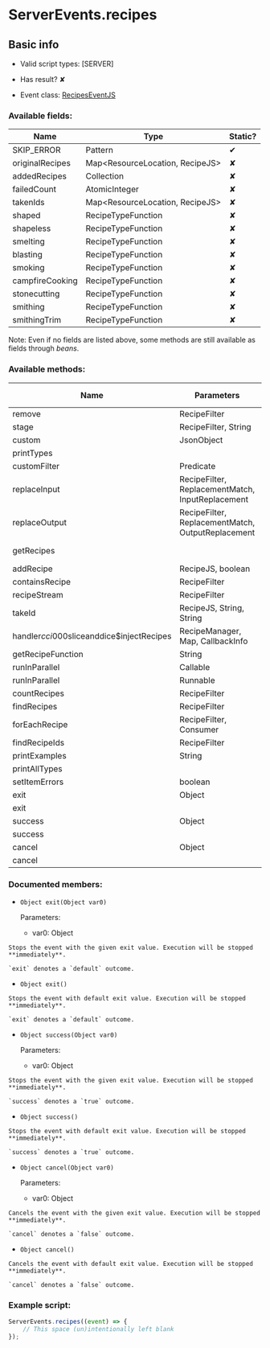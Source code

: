 # ServerEvents.recipes

## Basic info

- Valid script types: [SERVER]

- Has result? ✘

- Event class: [RecipesEventJS](https://github.com/KubeJS-Mods/KubeJS/tree/2001/common/src/main/java/dev/latvian/mods/kubejs/recipe/RecipesEventJS.java)

### Available fields:

| Name | Type | Static? |
| ---- | ---- | ------- |
| SKIP_ERROR | Pattern | ✔ |
| originalRecipes | Map<ResourceLocation, RecipeJS> | ✘ |
| addedRecipes | Collection<RecipeJS> | ✘ |
| failedCount | AtomicInteger | ✘ |
| takenIds | Map<ResourceLocation, RecipeJS> | ✘ |
| shaped | RecipeTypeFunction | ✘ |
| shapeless | RecipeTypeFunction | ✘ |
| smelting | RecipeTypeFunction | ✘ |
| blasting | RecipeTypeFunction | ✘ |
| smoking | RecipeTypeFunction | ✘ |
| campfireCooking | RecipeTypeFunction | ✘ |
| stonecutting | RecipeTypeFunction | ✘ |
| smithing | RecipeTypeFunction | ✘ |
| smithingTrim | RecipeTypeFunction | ✘ |

Note: Even if no fields are listed above, some methods are still available as fields through *beans*.

### Available methods:

| Name | Parameters | Return type | Static? |
| ---- | ---------- | ----------- | ------- |
| remove | RecipeFilter |  | void | ✘ |
| stage | RecipeFilter, String |  | void | ✘ |
| custom | JsonObject |  | RecipeJS | ✘ |
| printTypes |  |  | void | ✘ |
| customFilter | Predicate<RecipeKJS> |  | RecipeFilter | ✘ |
| replaceInput | RecipeFilter, ReplacementMatch, InputReplacement |  | void | ✘ |
| replaceOutput | RecipeFilter, ReplacementMatch, OutputReplacement |  | void | ✘ |
| getRecipes |  |  | Map<String, Object> | ✘ |
| addRecipe | RecipeJS, boolean |  | RecipeJS | ✘ |
| containsRecipe | RecipeFilter |  | boolean | ✘ |
| recipeStream | RecipeFilter |  | Stream<RecipeJS> | ✘ |
| takeId | RecipeJS, String, String |  | ResourceLocation | ✘ |
| handler$cci000$sliceanddice$injectRecipes | RecipeManager, Map, CallbackInfo |  | void | ✘ |
| getRecipeFunction | String |  | RecipeTypeFunction | ✘ |
| runInParallel | Callable<T> |  | T | ✔ |
| runInParallel | Runnable |  | void | ✔ |
| countRecipes | RecipeFilter |  | int | ✘ |
| findRecipes | RecipeFilter |  | Collection<RecipeJS> | ✘ |
| forEachRecipe | RecipeFilter, Consumer<RecipeJS> |  | void | ✘ |
| findRecipeIds | RecipeFilter |  | Collection<ResourceLocation> | ✘ |
| printExamples | String |  | void | ✘ |
| printAllTypes |  |  | void | ✘ |
| setItemErrors | boolean |  | void | ✘ |
| exit | Object |  | Object | ✘ |
| exit |  |  | Object | ✘ |
| success | Object |  | Object | ✘ |
| success |  |  | Object | ✘ |
| cancel | Object |  | Object | ✘ |
| cancel |  |  | Object | ✘ |


### Documented members:

- `Object exit(Object var0)`

  Parameters:
  - var0: Object

```
Stops the event with the given exit value. Execution will be stopped **immediately**.

`exit` denotes a `default` outcome.
```

- `Object exit()`
```
Stops the event with default exit value. Execution will be stopped **immediately**.

`exit` denotes a `default` outcome.
```

- `Object success(Object var0)`

  Parameters:
  - var0: Object

```
Stops the event with the given exit value. Execution will be stopped **immediately**.

`success` denotes a `true` outcome.
```

- `Object success()`
```
Stops the event with default exit value. Execution will be stopped **immediately**.

`success` denotes a `true` outcome.
```

- `Object cancel(Object var0)`

  Parameters:
  - var0: Object

```
Cancels the event with the given exit value. Execution will be stopped **immediately**.

`cancel` denotes a `false` outcome.
```

- `Object cancel()`
```
Cancels the event with default exit value. Execution will be stopped **immediately**.

`cancel` denotes a `false` outcome.
```



### Example script:

```js
ServerEvents.recipes((event) => {
	// This space (un)intentionally left blank
});
```


